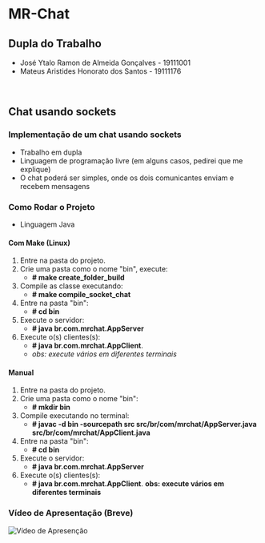 # MR-Chat

## Dupla do Trabalho

- José Ytalo Ramon de Almeida Gonçalves - 19111001
- Mateus Aristides Honorato dos Santos - 19111176

<br>

## Chat usando sockets

### Implementação de um chat usando sockets

* Trabalho em dupla
* Linguagem de programação livre (em alguns casos, pedirei que me explique)
* O chat poderá ser simples, onde os dois comunicantes enviam e recebem mensagens

### Como Rodar o Projeto

- Linguagem Java

#### Com Make (Linux)

1. Entre na pasta do projeto.
2. Crie uma pasta como o nome "bin", execute: 
   - **# make create_folder_build**
3. Compile as classe executando:
   - **# make compile_socket_chat**
4. Entre na pasta "bin":
   - **# cd bin**
5. Execute o servidor:
   - **# java br.com.mrchat.AppServer**
6. Execute o(s) clientes(s):
   - **# java br.com.mrchat.AppClient**.
   - *obs: execute vários em diferentes terminais*

#### Manual

1. Entre na pasta do projeto.
2. Crie uma pasta como o nome "bin":
   - **# mkdir bin**
3. Compile executando no terminal:
   - **# javac -d bin -sourcepath src src/br/com/mrchat/AppServer.java src/br/com/mrchat/AppClient.java**
4. Entre na pasta "bin":
   - **# cd bin**
5. Execute o servidor:
   - **# java br.com.mrchat.AppServer**
6. Execute o(s) clientes(s):
   - **# java br.com.mrchat.AppClient**. **obs: execute vários em diferentes terminais**

### Vídeo de Apresentação (Breve)

![Vídeo de Apresenção](./imgs/Vídeo.gif)
